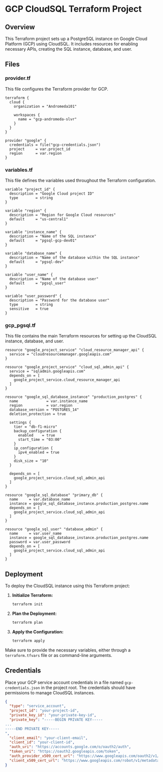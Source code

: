 # GCP CloudSQL Terraform Project

## Overview

This Terraform project sets up a PostgreSQL instance on Google Cloud Platform (GCP) using CloudSQL. It includes resources for enabling necessary APIs, creating the SQL instance, database, and user.

## Files

### provider.tf
This file configures the Terraform provider for GCP.

```hcl
terraform {
  cloud {
    organization = "Andromeda101"

    workspaces {
      name = "gcp-andromeda-slvr"
    }
  }
}

provider "google" {
  credentials = file("gcp-credentials.json")
  project     = var.project_id
  region      = var.region
}
```

### variables.tf
This file defines the variables used throughout the Terraform configuration.

```hcl
variable "project_id" {
  description = "Google Cloud project ID"
  type        = string
}

variable "region" {
  description = "Region for Google Cloud resources"
  default     = "us-central1"
}

variable "instance_name" {
  description = "Name of the SQL instance"
  default     = "pgsql-gcp-dev01"
}

variable "database_name" {
  description = "Name of the database within the SQL instance"
  default     = "pgsql-dev"
}

variable "user_name" {
  description = "Name of the database user"
  default     = "pgsql_user"
}

variable "user_password" {
  description = "Password for the database user"
  type        = string
  sensitive   = true
}
```

### gcp_pgsql.tf
This file contains the main Terraform resources for setting up the CloudSQL instance, database, and user.

```hcl
resource "google_project_service" "cloud_resource_manager_api" {
  service = "cloudresourcemanager.googleapis.com"
}

resource "google_project_service" "cloud_sql_admin_api" {
  service = "sqladmin.googleapis.com"
  depends_on = [
    google_project_service.cloud_resource_manager_api
  ]
}

resource "google_sql_database_instance" "production_postgres" {
  name             = var.instance_name
  region           = var.region
  database_version = "POSTGRES_14"
  deletion_protection = true

  settings {
    tier = "db-f1-micro"
    backup_configuration {
      enabled    = true
      start_time = "03:00"
    }
    ip_configuration {
      ipv4_enabled = true
    }
    disk_size = "10"
  }

  depends_on = [
    google_project_service.cloud_sql_admin_api
  ]
}

resource "google_sql_database" "primary_db" {
  name     = var.database_name
  instance = google_sql_database_instance.production_postgres.name
  depends_on = [
    google_project_service.cloud_sql_admin_api
  ]
}

resource "google_sql_user" "database_admin" {
  name     = var.user_name
  instance = google_sql_database_instance.production_postgres.name
  password = var.user_password
  depends_on = [
    google_project_service.cloud_sql_admin_api
  ]
}
```

## Deployment

To deploy the CloudSQL instance using this Terraform project:

1. **Initialize Terraform:**
   ```sh
   terraform init
   ```

2. **Plan the Deployment:**
   ```sh
   terraform plan
   ```

3. **Apply the Configuration:**
   ```sh
   terraform apply
   ```

Make sure to provide the necessary variables, either through a `terraform.tfvars` file or as command-line arguments.

## Credentials

Place your GCP service account credentials in a file named `gcp-credentials.json` in the project root. The credentials should have permissions to manage CloudSQL instances.

```json
{
  "type": "service_account",
  "project_id": "your-project-id",
  "private_key_id": "your-private-key-id",
  "private_key": "-----BEGIN PRIVATE KEY-----
...
-----END PRIVATE KEY-----
",
  "client_email": "your-client-email",
  "client_id": "your-client-id",
  "auth_uri": "https://accounts.google.com/o/oauth2/auth",
  "token_uri": "https://oauth2.googleapis.com/token",
  "auth_provider_x509_cert_url": "https://www.googleapis.com/oauth2/v1/certs",
  "client_x509_cert_url": "https://www.googleapis.com/robot/v1/metadata/x509/your-client-email"
}
```


